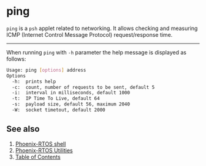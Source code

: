 # ping

`ping` is a `psh` applet related to networking. It allows checking and measuring ICMP
(Internet Control Message Protocol) request/response time.

---

When running `ping` with `-h` parameter the help message is displayed as follows:

```bash
Usage: ping [options] address
Options
  -h:  prints help
  -c:  count, number of requests to be sent, default 5
  -i:  interval in milliseconds, default 1000
  -t:  IP Time To Live, default 64
  -s:  payload size, default 56, maximum 2040
  -W:  socket timetout, default 2000
```

## See also

1. [Phoenix-RTOS shell](psh.md)
2. [Phoenix-RTOS Utilities](README.md)
3. [Table of Contents](../README.md)

